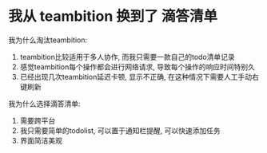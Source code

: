# 我从 teambition 换到了 滴答清单

我为什么淘汰teambition:

1. teambition比较适用于多人协作, 而我只需要一款自己的todo清单记录
2. 感觉teambition每个操作都会进行网络请求, 导致每个操作的响应时间特别久
3. 已经出现几次teambition延迟卡顿, 显示不正确, 在这种情况下需要人工手动右键刷新

我为什么选择滴答清单:

1. 需要跨平台
2. 我只需要简单的todolist, 可以置于通知栏提醒, 可以快速添加任务
3. 界面简洁美观